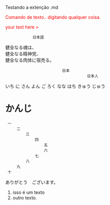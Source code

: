 Testando a extenção .md 

<span style="color: red;">Comando de texto.. digitando qualquer coisa.<br></span>

<span style="color:red;">your text here > </span>

                日本語
健全なる魂は、<br>健全なる精神党、<br>健全なる肉体に宿売る。<br>

                             日本 
                                        日本人

いち
に
さん
よん
ご
ろく
なな
はち
きゅう
じゅう <br>

# かんじ 

              
     一
         二
             三 
                 四
                     五
                     六
                 七
             八
         九
     十
ありがとう　ございます。

1. isso é um texto
2. outro texto.
